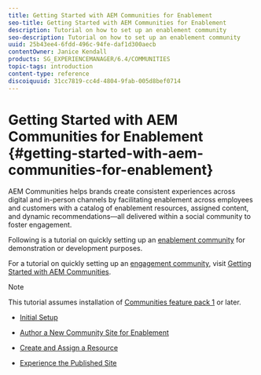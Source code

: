 ```yaml
---
title: Getting Started with AEM Communities for Enablement
seo-title: Getting Started with AEM Communities for Enablement
description: Tutorial on how to set up an enablement community
seo-description: Tutorial on how to set up an enablement community
uuid: 25b43ee4-6fdd-496c-94fe-daf1d300aecb
contentOwner: Janice Kendall
products: SG_EXPERIENCEMANAGER/6.4/COMMUNITIES
topic-tags: introduction
content-type: reference
discoiquuid: 31cc7819-cc4d-4804-9fab-005d8bef0714
---
```


# Getting Started with AEM Communities for Enablement {#getting-started-with-aem-communities-for-enablement}

AEM Communities helps brands create consistent experiences across digital and in-person channels by facilitating enablement across employees and customers with a catalog of enablement resources, assigned content, and dynamic recommendations—all delivered within a social community to foster engagement.

Following is a tutorial on quickly setting up an [enablement community](/help/communities/using/overview.md#enablement-community) for demonstration or development purposes.

For a tutorial on quickly setting up an [engagement community](/help/communities/using/overview.md#engagement-community), visit [Getting Started with AEM Communities](/help/communities/using/getting-started.md).

>[!NOTE]
>
>This tutorial assumes installation of [Communities feature pack 1](/help/communities/using/deploy-communities.md#latestfeaturepack) or later.

* [Initial Setup](/help/communities/using/enablement-setup.md)

* [Author a New Community Site for Enablement](/help/communities/using/enablement-create-site.md)

* [Create and Assign a Resource](/help/communities/using/resource.md)

* [Experience the Published Site](/help/communities/using/enablement-published-site.md)

